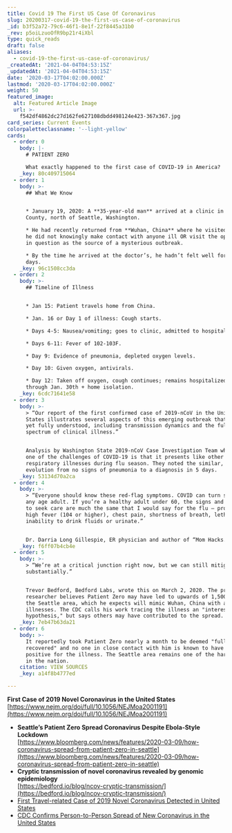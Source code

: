 ```yaml
---
title: Covid 19 The First US Case Of Coronavirus
slug: 20200317-covid-19-the-first-us-case-of-coronavirus
_id: b3f52a72-79c6-46f1-8e1f-22f8445a31b0
_rev: p5oiLzuoOfR9bp21r4iXbl
type: quick_reads
draft: false
aliases:
  - covid-19-the-first-us-case-of-coronavirus/
_createdAt: '2021-04-04T04:53:15Z'
_updatedAt: '2021-04-04T04:53:15Z'
date: '2020-03-17T04:02:00.000Z'
lastmod: '2020-03-17T04:02:00.000Z'
weight: 50
featured_image:
  alt: Featured Article Image
  url: >-
    f542df4862dc27d162fe627108dbdd498124e423-367x367.jpg
card_series: Current Events
colorpaletteclassname: '--light-yellow'
cards:
  - order: 0
    body: |-
      # PATIENT ZERO

      What exactly happened to the first case of COVID-19 in America?
    _key: 80c409715064
  - order: 1
    body: >-
      ## What We Know


      * January 19, 2020: A **35-year-old man** arrived at a clinic in Snohomish
      County, north of Seattle, Washington.

      * He had recently returned from **Wuhan, China** where he visited family;
      he did not knowingly make contact with anyone ill OR visit the open market
      in question as the source of a mysterious outbreak.

      * By the time he arrived at the doctor’s, he hadn’t felt well for several
      days.
    _key: 96c1508cc3da
  - order: 2
    body: >-
      ## Timeline of Illness


      * Jan 15: Patient travels home from China.

      * Jan. 16 or Day 1 of illness: Cough starts.

      * Days 4-5: Nausea/vomiting; goes to clinic, admitted to hospital.

      * Days 6-11: Fever of 102-103F.

      * Day 9: Evidence of pneumonia, depleted oxygen levels.

      * Day 10: Given oxygen, antivirals.

      * Day 12: Taken off oxygen, cough continues; remains hospitalized at least
      through Jan. 30th + home isolation.
    _key: 6cdc71641e58
  - order: 3
    body: >-
      > “Our report of the first confirmed case of 2019-nCoV in the United
      States illustrates several aspects of this emerging outbreak that are not
      yet fully understood, including transmission dynamics and the full
      spectrum of clinical illness.”


      Analysis by Washington State 2019-nCoV Case Investigation Team who said
      one of the challenges of COVID-19 is that it presents like other
      respiratory illnesses during flu season. They noted the similar, rapid
      evolution from no signs of pneumonia to a diagnosis in 5 days.
    _key: 53134d70a2ca
  - order: 4
    body: >-
      > “Everyone should know these red-flag symptoms. COVID can turn serious in
      any age adult. If you’re a healthy adult under 60, the signs and symptoms
      to seek care are much the same that I would say for the flu – prolonged
      high fever (104 or higher), chest pain, shortness of breath, lethargy, or
      inability to drink fluids or urinate.”


      Dr. Darria Long Gillespie, ER physician and author of “Mom Hacks.”
    _key: f6ff07b4cb4e
  - order: 5
    body: >-
      > “We’re at a critical junction right now, but we can still mitigate this
      substantially.”


      Trevor Bedford, Bedford Labs, wrote this on March 2, 2020. The prominent
      researcher believes Patient Zero may have led to upwards of 1,500 cases in
      the Seattle area, which he expects will mimic Wuhan, China with a spike in
      illnesses. The CDC calls his work tracing the illness an "interesting
      hypothesis," but says others may have contributed to the spread.
    _key: 7eb47b63da21
  - order: 6
    body: >-
      It reportedly took Patient Zero nearly a month to be deemed "fully
      recovered" and no one in close contact with him is known to have tested
      positive for the illness. The Seattle area remains one of the hardest hit
      in the nation.
    citation: VIEW SOURCES
    _key: a14f8b4777ed

---
```

**First Case of 2019 Novel Coronavirus in the United States**  
[https://www.nejm.org/doi/full/10.1056/NEJMoa2001191](https://www.nejm.org/doi/full/10.1056/NEJMoa2001191)

* **Seattle’s Patient Zero Spread Coronavirus Despite Ebola-Style Lockdown**  
[https://www.bloomberg.com/news/features/2020-03-09/how-coronavirus-spread-from-patient-zero-in-seattle](https://www.bloomberg.com/news/features/2020-03-09/how-coronavirus-spread-from-patient-zero-in-seattle)
* **Cryptic transmission of novel coronavirus revealed by genomic epidemiology**  
[https://bedford.io/blog/ncov-cryptic-transmission/](https://bedford.io/blog/ncov-cryptic-transmission/)
* [First Travel-related Case of 2019 Novel Coronavirus Detected in United States](https://www.cdc.gov/media/releases/2020/p0121-novel-coronavirus-travel-case.html)
* [CDC Confirms Person-to-Person Spread of New Coronavirus in the United States](https://www.cdc.gov/media/releases/2020/p0130-coronavirus-spread.html)